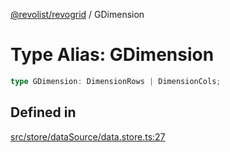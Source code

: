 [@revolist/revogrid](README.md) / GDimension

# Type Alias: GDimension

```ts
type GDimension: DimensionRows | DimensionCols;
```

## Defined in

[src/store/dataSource/data.store.ts:27](https://github.com/revolist/revogrid/blob/7d79cd09d43b75b81712fd40eaf892d3b6da4928/src/store/dataSource/data.store.ts#L27)
